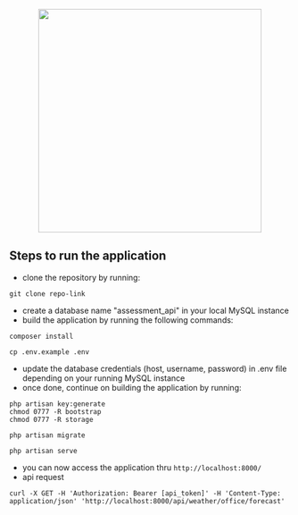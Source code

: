<p align="center"><img src="https://res.cloudinary.com/dtfbvvkyp/image/upload/v1566331377/laravel-logolockup-cmyk-red.svg" width="400"></p>

## Steps to run the application

- clone the repository by running:

```
git clone repo-link
```

- create a database name "assessment_api" in your local MySQL instance
- build the application by running the following commands:

```
composer install

cp .env.example .env
```

- update the database credentials (host, username, password) in .env file depending on your running MySQL instance
- once done, continue on building the application by running:

```
php artisan key:generate
chmod 0777 -R bootstrap
chmod 0777 -R storage

php artisan migrate

php artisan serve
```

- you can now access the application thru `http://localhost:8000/`
- api request

```
curl -X GET -H 'Authorization: Bearer [api_token]' -H 'Content-Type: application/json' 'http://localhost:8000/api/weather/office/forecast'
```
